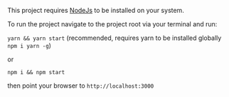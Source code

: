 This project requires [NodeJs](https://nodejs.org/en/) to be installed on your system.

To run the project navigate to the project root via your terminal and run:

`yarn && yarn start` (recommended, requires yarn to be installed globally `npm i yarn -g`)

or
    
`npm i && npm start`

then point your browser to `http://localhost:3000`
